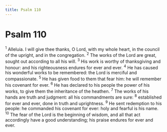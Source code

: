 ```yaml
---
title: Psalm 110
---
```

# Psalm 110

<sup>1</sup> Alleluia. I will give thee thanks, O Lord, with my whole heart, in the council of the upright, and in the congregation. <sup>2</sup> The works of the Lord are great, sought out according to all his will. <sup>3</sup> His work is worthy of thanksgiving and honour: and his righteousness endures for ever and ever. <sup>4</sup> He has caused his wonderful works to be remembered: the Lord is merciful and compassionate. <sup>5</sup> He has given food to them that fear him: he will remember his covenant for ever. <sup>6</sup> He has declared to his people the power of his works, to give them the inheritance of the heathen. <sup>7</sup> The works of his hands are truth and judgment: all his commandments are sure: <sup>8</sup> established for ever and ever, done in truth and uprightness. <sup>9</sup> He sent redemption to his people: he commanded his covenant for ever: holy and fearful is his name. <sup>10</sup> The fear of the Lord is the beginning of wisdom, and all that act accordingly have a good understanding; his praise endures for ever and ever. 